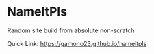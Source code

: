 # NameItPls

Random site build from absolute non-scratch

Quick Link: https://gamono23.github.io/nameitpls